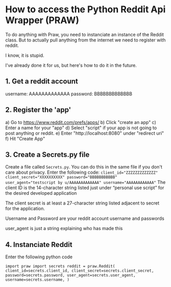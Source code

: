 # How to access the Python Reddit Api Wrapper (PRAW)

To do anything with Praw, you need to instanciate an instance of the Reddit class. But to actually pull anything from the internet we need to register with reddit.

I know, it is stupid.

I've already done it for us, but here's how to do it in the future.

## 1. Get a reddit account

username: AAAAAAAAAAAAA
password: BBBBBBBBBBBBB

## 2. Register the 'app'

a) Go to https://www.reddit.com/prefs/apps/ 
b) Click "create an app"
c) Enter a name for your "app"
d) Select "script" if your app is not going to post anything or reddit.
e) Enter "http://localhost:8080" under "redirect uri"
f) Hit "Create App"

## 3. Create a Secrets.py file

Create a file called ``Secrets.py``. You can do this in the same file if you don't care about privacy. 
Enter the following code:
``
client_id="ZZZZZZZZZZZZZ"
client_secret="XXXXXXXXXX"
password="BBBBBBBBBBB"
user_agent="testscript by u/AAAAAAAAAAAAA"
username="AAAAAAAAAAAA"
``
The client ID is the 14-character string listed just under “personal use script” for the desired developed application

The client secret is at least a 27-character string listed adjacent to secret for the application.

Username and Password are your reddit account username and passwords

user_agent is just a string explaining who has made this

## 4. Instanciate Reddit

Enter the following python code

``
import praw
import secrets
reddit = praw.Reddit(
	client_id=secrets.client_id,
	client_secret=secrets.client_secret,
	password=secrets.password,
	user_agent=secrets.user_agent,
	username=secrets.username,
)
``
